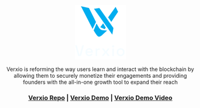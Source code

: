 <div align="center">

[![logo](https://github.com/onyekachi11/Verxio-ICP-Zero-To-dApp/blob/main/src/assets/Logo.svg)](https://verxio-bnb.vercel.app/)

Verxio is reforming the way users learn and interact with the blockchain by allowing them to securely monetize their engagements and providing founders with the all-in-one growth tool to expand their reach
<h3>
  
[Verxio Repo](https://github.com/Axio-Lab/hublab/) | [Verxio Demo](https://www.verxio.xyz/) | [Verxio Demo Video](https://youtu.be/qPYI9hFOvI8)

</h3>

</div>
